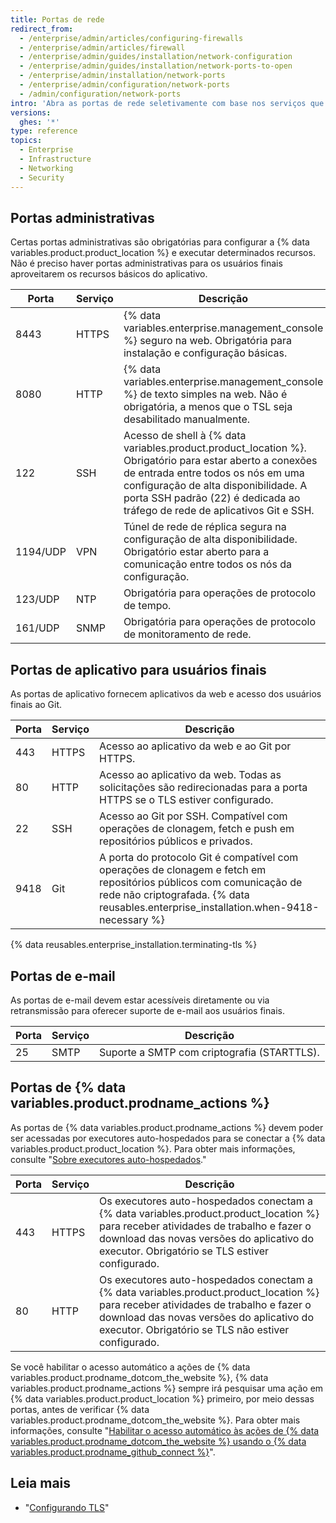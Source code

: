 ```yaml
---
title: Portas de rede
redirect_from:
  - /enterprise/admin/articles/configuring-firewalls
  - /enterprise/admin/articles/firewall
  - /enterprise/admin/guides/installation/network-configuration
  - /enterprise/admin/guides/installation/network-ports-to-open
  - /enterprise/admin/installation/network-ports
  - /enterprise/admin/configuration/network-ports
  - /admin/configuration/network-ports
intro: 'Abra as portas de rede seletivamente com base nos serviços que você precisa expor para administradores, usuários finais e suporte por e-mail.'
versions:
  ghes: '*'
type: reference
topics:
  - Enterprise
  - Infrastructure
  - Networking
  - Security
---
```


## Portas administrativas

Certas portas administrativas são obrigatórias para configurar a {% data variables.product.product_location %} e executar determinados recursos. Não é preciso haver portas administrativas para os usuários finais aproveitarem os recursos básicos do aplicativo.

| Porta    | Serviço | Descrição                                                                                                                                                                                                                                                            |
| -------- | ------- | -------------------------------------------------------------------------------------------------------------------------------------------------------------------------------------------------------------------------------------------------------------------- |
| 8443     | HTTPS   | {% data variables.enterprise.management_console %} seguro na web. Obrigatória para instalação e configuração básicas.                                                                                                                                                |
| 8080     | HTTP    | {% data variables.enterprise.management_console %} de texto simples na web. Não é obrigatória, a menos que o TSL seja desabilitado manualmente.                                                                                                                      |
| 122      | SSH     | Acesso de shell à {% data variables.product.product_location %}. Obrigatório para estar aberto a conexões de entrada entre todos os nós em uma configuração de alta disponibilidade. A porta SSH padrão (22) é dedicada ao tráfego de rede de aplicativos Git e SSH. |
| 1194/UDP | VPN     | Túnel de rede de réplica segura na configuração de alta disponibilidade. Obrigatório estar aberto para a comunicação entre todos os nós da configuração.                                                                                                             |
| 123/UDP  | NTP     | Obrigatória para operações de protocolo de tempo.                                                                                                                                                                                                                    |
| 161/UDP  | SNMP    | Obrigatória para operações de protocolo de monitoramento de rede.                                                                                                                                                                                                    |

## Portas de aplicativo para usuários finais

As portas de aplicativo fornecem aplicativos da web e acesso dos usuários finais ao Git.

| Porta | Serviço | Descrição                                                                                                                                                                                                    |
| ----- | ------- | ------------------------------------------------------------------------------------------------------------------------------------------------------------------------------------------------------------ |
| 443   | HTTPS   | Acesso ao aplicativo da web e ao Git por HTTPS.                                                                                                                                                              |
| 80    | HTTP    | Acesso ao aplicativo da web. Todas as solicitações são redirecionadas para a porta HTTPS se o TLS estiver configurado.                                                                                       |
| 22    | SSH     | Acesso ao Git por SSH. Compatível com operações de clonagem, fetch e push em repositórios públicos e privados.                                                                                               |
| 9418  | Git     | A porta do protocolo Git é compatível com operações de clonagem e fetch em repositórios públicos com comunicação de rede não criptografada. {% data reusables.enterprise_installation.when-9418-necessary %}

{% data reusables.enterprise_installation.terminating-tls %}

## Portas de e-mail

As portas de e-mail devem estar acessíveis diretamente ou via retransmissão para oferecer suporte de e-mail aos usuários finais.

| Porta | Serviço | Descrição                                   |
| ----- | ------- | ------------------------------------------- |
| 25    | SMTP    | Suporte a SMTP com criptografia (STARTTLS). |

## Portas de {% data variables.product.prodname_actions %}

As portas de {% data variables.product.prodname_actions %} devem poder ser acessadas por executores auto-hospedados para se conectar a {% data variables.product.product_location %}. Para obter mais informações, consulte "[Sobre executores auto-hospedados](/actions/hosting-your-own-runners/about-self-hosted-runners#communication-between-self-hosted-runners-and-github-enterprise-server)."

| Porta | Serviço | Descrição                                                                                                                                                                                                                              |
| ----- | ------- | -------------------------------------------------------------------------------------------------------------------------------------------------------------------------------------------------------------------------------------- |
| 443   | HTTPS   | Os executores auto-hospedados conectam a {% data variables.product.product_location %} para receber atividades de trabalho e fazer o download das novas versões do aplicativo do executor. Obrigatório se TLS estiver configurado.     |
| 80    | HTTP    | Os executores auto-hospedados conectam a {% data variables.product.product_location %} para receber atividades de trabalho e fazer o download das novas versões do aplicativo do executor. Obrigatório se TLS não estiver configurado. |

Se você habilitar o acesso automático a ações de {% data variables.product.prodname_dotcom_the_website %}, {% data variables.product.prodname_actions %} sempre irá pesquisar uma ação em {% data variables.product.product_location %} primeiro, por meio dessas portas, antes de verificar {% data variables.product.prodname_dotcom_the_website %}. Para obter mais informações, consulte "[Habilitar o acesso automático às ações de {% data variables.product.prodname_dotcom_the_website %} usando o {% data variables.product.prodname_github_connect %}](/admin/github-actions/managing-access-to-actions-from-githubcom/enabling-automatic-access-to-githubcom-actions-using-github-connect#about-resolution-for-actions-using-github-connect)".

## Leia mais

- "[Configurando TLS](/admin/configuration/configuring-network-settings/configuring-tls)"
